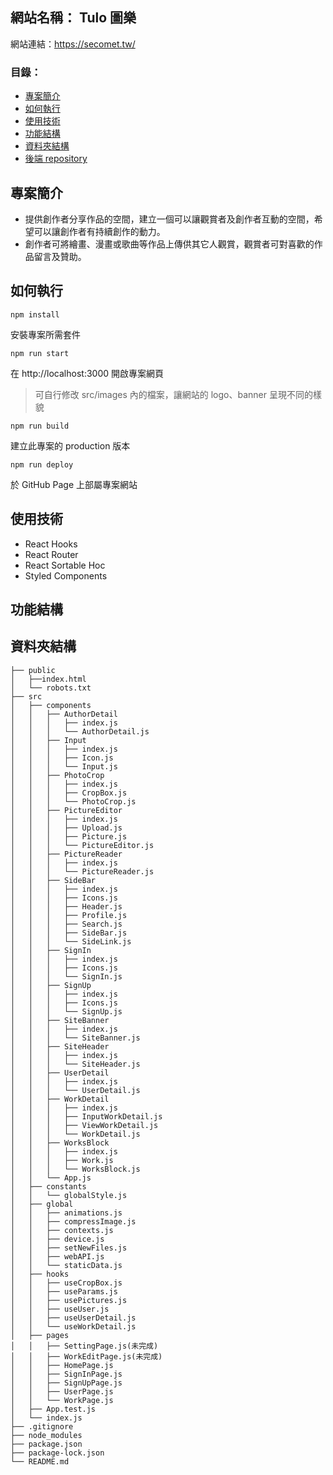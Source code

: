 ## 網站名稱： Tulo 圖樂
網站連結：https://secomet.tw/

### 目錄：
  * [專案簡介](#專案簡介)
  * [如何執行](#如何執行)
  * [使用技術](#使用技術)
  * [功能結構](#功能結構)
  * [資料夾結構](#資料夾結構)
  * [後端 repository](https://github.com/FelixHuang214/final-project-server)
  

## 專案簡介
 * 提供創作者分享作品的空間，建立一個可以讓觀賞者及創作者互動的空間，希望可以讓創作者有持續創作的動力。
 * 創作者可將繪畫、漫畫或歌曲等作品上傳供其它人觀賞，觀賞者可對喜歡的作品留言及贊助。
## 如何執行
`npm install`

安裝專案所需套件

`npm run start`

在 http://localhost:3000 開啟專案網頁

> 可自行修改 src/images 內的檔案，讓網站的 logo、banner 呈現不同的樣貌

`npm run build`

建立此專案的 production 版本

`npm run deploy`

於 GitHub Page 上部屬專案網站

## 使用技術
 * React Hooks
 * React Router
 * React Sortable Hoc
 * Styled Components
## 功能結構
## 資料夾結構
```
├── public
│   ├──index.html
│   └── robots.txt
├── src
│   ├── components
│   │   ├── AuthorDetail
│   │   │   ├── index.js
│   │   │   └── AuthorDetail.js
│   │   ├── Input
│   │   │   ├── index.js
│   │   │   ├── Icon.js
│   │   │   └── Input.js
│   │   ├── PhotoCrop
│   │   │   ├── index.js
│   │   │   ├── CropBox.js
│   │   │   └── PhotoCrop.js
│   │   ├── PictureEditor
│   │   │   ├── index.js
│   │   │   ├── Upload.js
│   │   │   ├── Picture.js
│   │   │   └── PictureEditor.js
│   │   ├── PictureReader
│   │   │   ├── index.js
│   │   │   └── PictureReader.js
│   │   ├── SideBar
│   │   │   ├── index.js
│   │   │   ├── Icons.js
│   │   │   ├── Header.js
│   │   │   ├── Profile.js
│   │   │   ├── Search.js
│   │   │   ├── SideBar.js
│   │   │   └── SideLink.js
│   │   ├── SignIn
│   │   │   ├── index.js
│   │   │   ├── Icons.js
│   │   │   └── SignIn.js
│   │   ├── SignUp
│   │   │   ├── index.js
│   │   │   ├── Icons.js
│   │   │   └── SignUp.js
│   │   ├── SiteBanner
│   │   │   ├── index.js
│   │   │   └── SiteBanner.js
│   │   ├── SiteHeader
│   │   │   ├── index.js
│   │   │   └── SiteHeader.js
│   │   ├── UserDetail
│   │   │   ├── index.js
│   │   │   └── UserDetail.js
│   │   ├── WorkDetail
│   │   │   ├── index.js
│   │   │   ├── InputWorkDetail.js
│   │   │   ├── ViewWorkDetail.js
│   │   │   └── WorkDetail.js
│   │   ├── WorksBlock
│   │   │   ├── index.js
│   │   │   ├── Work.js
│   │   │   └── WorksBlock.js
│   │   └── App.js
│   ├── constants
│   │   └── globalStyle.js
│   ├── global
│   │   ├── animations.js
│   │   ├── compressImage.js
│   │   ├── contexts.js
│   │   ├── device.js
│   │   ├── setNewFiles.js
│   │   ├── webAPI.js
│   │   └── staticData.js
│   ├── hooks
│   │   ├── useCropBox.js
│   │   ├── useParams.js
│   │   ├── usePictures.js
│   │   ├── useUser.js
│   │   ├── useUserDetail.js
│   │   └── useWorkDetail.js
│   ├── pages
│   │   ├── SettingPage.js(未完成)
│   │   ├── WorkEditPage.js(未完成)
│   │   ├── HomePage.js
│   │   ├── SignInPage.js
│   │   ├── SignUpPage.js
│   │   ├── UserPage.js
│   │   └── WorkPage.js
│   ├── App.test.js
│   └── index.js
├── .gitignore
├── node_modules
├── package.json
├── package-lock.json
└── README.md


```
